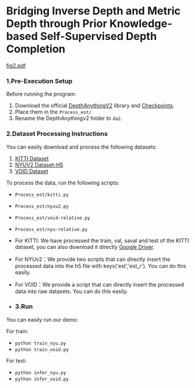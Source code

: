 # Bridging Inverse Depth and Metric Depth through Prior Knowledge-based Self-Supervised Depth Completion


[fig2.pdf](https://github.com/user-attachments/files/18981161/fig2.pdf)

### 1.Pre-Execution Setup  

Before running the program:  
1. Download the official [DepthAnythingV2](https://github.com/DepthAnything/Depth-Anything-V2) library and [Checkpoints](https://github.com/DepthAnything/Depth-Anything-V2/tree/main/metric_depth#pre-trained-models).  
2. Place them in the `Process_est/ `  
3. Rename the DepthAnythingv2 folder to `da2`.  

### 2.Dataset Processing Instructions

You can easily download and process the following datasets:

1. [KITTI Dataset](http://www.cvlibs.net/datasets/kitti/eval_depth.php?benchmark=depth_completion)  
2. [NYUV2 Dataset-H5](http://datasets.lids.mit.edu/sparse-to-dense/data/nyudepthv2.tar.gz)
3. [VOID Dataset](https://drive.google.com/open?id=1rzTFD35OCxMIguxLDcBxuIdhh5T2G7h4)  

To process the data, run the following scripts:  
- `Process_est/kitti.py`  
- `Process_est/nyuv2.py`
- `Process_est/void-relative.py`  
- `Process_est/nyu-relative.py`
- For KITTI: We have processed the train, val, saval and test of the KITTI dataset, you can also download it directly [Google Driver](https://drive.google.com/drive/folders/1MM3gwcAIz6JAED2PLrvwGRLGO8yYT5l5?usp=sharing).
- For NYUv2：We provide two scripts that can directly insert the processed data into the h5 file with keys('est','est_r'). You can do this easily.
- For VOID：We provide a script that can directly insert the processed data into raw datasets. You can do this easily.

- ### 3.Run
You can easily run our demo:

For train:
- `python train_nyu.py`
- `python train_void.py`
  
For test:
- `python infer_nyu.py`
- `python infer_void.py`


